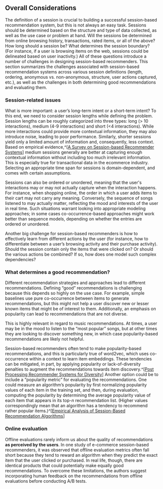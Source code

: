 ## Overall Considerations

The definition of a session is crucial to building a successful session-based recommendation system, but this is not always an easy task. Sessions should be determined based on the structure and type of data collected, as well as the use case or problem at hand. Will the sessions be determined from online browsing history, transactions, rated items, or all of the above? How long should a session be? What determines the session boundary? (For instance, if a user is browsing items on the web, sessions could be delineated based on user inactivity.) All of these questions introduce a number of challenges in designing session-based recommenders. This section summarizes the challenges associated with session-based recommendation systems across various session definitions (length, ordering, anonymous vs. non-anonymous, structure, user actions captured, etc.), as well as the challenges in both determining good recommendations and evaluating them.

### Session-related issues
What is more important: a user’s long-term intent or a short-term intent? To this end, we need to consider session lengths while defining the problem. Session lengths can be roughly categorized into three types: long (> 10 interactions), medium (4-9 interactions) and short (<4 interactions). While more interactions could provide more contextual information, they may also introduce noise, leading to  poor performance. Similarly, shorter sessions yield only a limited amount of information and, consequently, less context. Based on empirical evidence,^[[A Survey on Session-based Recommender Systems](https://arxiv.org/abs/1902.04864)] medium sessions generally are better at capturing enough contextual information without including too much irrelevant information. This is especially true for transactional data in the ecommerce industry. Selecting an appropriate time span for sessions is domain-dependent, and comes with certain assumptions.

Sessions can also be ordered or unordered, meaning that the user's interactions may or may not actually capture when the interaction happens. For instance, when shopping online, the order in which a user adds items to their cart may not carry any meaning. Conversely, the sequence of songs listened to may actually matter, reflecting the mood and interests of the user in real time. Such situations warrant looking into appropriate modeling approaches; in some cases co-occurrence-based approaches might work better than sequence models, depending on whether the entries are ordered or unordered.

Another big challenge for session-based recommenders is how to effectively learn from different actions by the user (for instance, how to differentiate between a user’s browsing activity and their purchase activity). Should the session contain only the items that were clicked on? Or should the various actions be combined? If so, how does one model such complex dependencies?

### What determines a good recommendation?
Different recommendation strategies and approaches lead to different recommendations. Defining “good” recommendations is challenging because this depends so highly on the use case. For example, simple baselines use pure co-occurrence between items to generate recommendations, but this might not help a user discover new or lesser known items that might be of interest to them. Additionally, an emphasis on popularity can lead to recommendations that are not diverse.

This is highly relevant in regard to music recommendations. At times, a user may be in the mood to listen to the “most popular” songs, but at other times they are looking to discover something new, in which case popularity-based recommendations are likely not helpful.

Session-based recommenders often tend to make popularity-based recommendations, and this is particularly true of word2vec, which uses co-occurrence within a context to learn item embeddings. These tendencies can be mitigated, in part, by applying popularity or lack-of-diversity penalties to augment the recommendations towards item discovery.^[[Post Processing Recommender Systems for Diversity](https://dl.acm.org/doi/10.1145/3097983.3098173)]  Another option could be to include a “popularity metric” for evaluating the recommendations. One could measure an algorithm’s popularity by first normalizing popularity values of each item in the training set, and then, during evaluation, computing the popularity by determining the average popularity value of each item that appears in its top-*n* recommendation list. (Higher values correspondingly mean that an algorithm has a tendency to recommend rather popular items.)^[[Empirical Analysis of Session-Based Recommendation Algorithms](https://arxiv.org/abs/1910.12781)]

### Online evaluation
Offline evaluations rarely inform us about the quality of recommendations **as perceived by the users**. In one study of e-commerce session-based recommenders, it was observed that offline evaluation metrics often fall short because they tend to reward an algorithm when they predict the exact item that the user clicked or purchased. In real life, though, there are identical products that could potentially make equally good recommendations. To overcome these limitations, the authors suggest incorporating human feedback on the recommendations from offline evaluations before conducting A/B tests.
